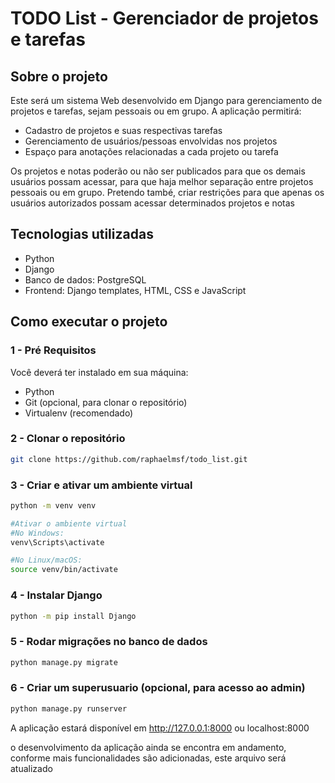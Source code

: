# TODO List - Gerenciador de projetos e tarefas

## Sobre o projeto

Este será um sistema Web desenvolvido em Django para gerenciamento de projetos e tarefas, sejam pessoais ou em grupo. A aplicação permitirá:

-   Cadastro de projetos e suas respectivas tarefas
-   Gerenciamento de usuários/pessoas envolvidas nos projetos
- Espaço para anotações relacionadas a cada projeto ou tarefa

Os projetos e notas poderão ou não ser publicados para que os demais usuários possam acessar, para que haja melhor separação entre projetos pessoais ou em grupo.
Pretendo també, criar restrições para que apenas os usuários autorizados possam acessar determinados projetos e notas

## Tecnologias utilizadas

- Python
- Django
- Banco de dados: PostgreSQL
- Frontend: Django templates, HTML, CSS e JavaScript

## Como executar o projeto

### 1 - Pré Requisitos
Você deverá ter instalado em sua máquina:
- Python
- Git (opcional, para clonar o repositório)
- Virtualenv (recomendado)

### 2 - Clonar o repositório

```bash
git clone https://github.com/raphaelmsf/todo_list.git
```

### 3 - Criar e ativar um ambiente virtual


```bash
python -m venv venv

#Ativar o ambiente virtual
#No Windows:
venv\Scripts\activate

#No Linux/macOS:
source venv/bin/activate
```

### 4 - Instalar Django

```bash
python -m pip install Django
```

### 5 - Rodar migrações no banco de dados

```bash
python manage.py migrate
```

### 6 - Criar um superusuario (opcional, para acesso ao admin)

```bash
python manage.py runserver
```
A aplicação estará disponível em http://127.0.0.1:8000 ou localhost:8000

o desenvolvimento da aplicação ainda se encontra em andamento, conforme mais funcionalidades são adicionadas, este arquivo será atualizado